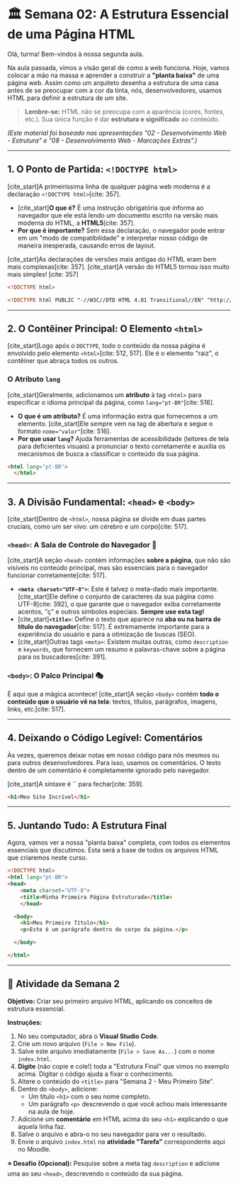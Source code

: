 # 🏛️ Semana 02: A Estrutura Essencial de uma Página HTML

Olá, turma\! Bem-vindos à nossa segunda aula.

Na aula passada, vimos a visão geral de como a web funciona. Hoje, vamos colocar a mão na massa e aprender a construir a **"planta baixa"** de uma página web. Assim como um arquiteto desenha a estrutura de uma casa antes de se preocupar com a cor da tinta, nós, desenvolvedores, usamos HTML para definir a estrutura de um site.

> **Lembre-se:** HTML não se preocupa com a aparência (cores, fontes, etc.). Sua única função é dar **estrutura e significado** ao conteúdo.

*(Este material foi baseado nas apresentações "02 - Desenvolvimento Web - Estrutura" e "08 - Desenvolvimento Web - Marcações Extras".)*

-----

## 1\. O Ponto de Partida: `<!DOCTYPE html>`

[cite\_start]A primeiríssima linha de qualquer página web moderna é a declaração `<!DOCTYPE html>`[cite: 357].

* [cite\_start]**O que é?** É uma instrução obrigatória que informa ao navegador que ele está lendo um documento escrito na versão mais moderna do HTML, a **HTML5**[cite: 357].
* **Por que é importante?** Sem essa declaração, o navegador pode entrar em um "modo de compatibilidade" e interpretar nosso código de maneira inesperada, causando erros de layout.

[cite\_start]As declarações de versões mais antigas do HTML eram bem mais complexas[cite: 357]. [cite\_start]A versão do HTML5 tornou isso muito mais simples\! [cite: 357]

```html
<!DOCTYPE html>

<!DOCTYPE html PUBLIC "-//W3C//DTD HTML 4.01 Transitional//EN" "http://www.w3.org/TR/html4/loose.dtd">
```

-----

## 2\. O Contêiner Principal: O Elemento `<html>`

[cite\_start]Logo após o `DOCTYPE`, todo o conteúdo da nossa página é envolvido pelo elemento `<html>`[cite: 512, 517]. Ele é o elemento "raiz", o contêiner que abraça todos os outros.

### O Atributo `lang`

[cite\_start]Geralmente, adicionamos um **atributo** à tag `<html>` para especificar o idioma principal da página, como `lang="pt-BR"`[cite: 516].

* **O que é um atributo?** É uma informação extra que fornecemos a um elemento. [cite\_start]Ele sempre vem na tag de abertura e segue o formato `nome="valor"`[cite: 516].
* **Por que usar `lang`?** Ajuda ferramentas de acessibilidade (leitores de tela para deficientes visuais) a pronunciar o texto corretamente e auxilia os mecanismos de busca a classificar o conteúdo da sua página.

<!-- end list -->

```html
<html lang="pt-BR">
  </html>
```

-----

## 3\. A Divisão Fundamental: `<head>` e `<body>`

[cite\_start]Dentro de `<html>`, nossa página se divide em duas partes cruciais, como um ser vivo: um cérebro e um corpo[cite: 517].

### `<head>`: A Sala de Controle do Navegador 🧠

[cite\_start]A seção `<head>` contém informações **sobre a página**, que não são visíveis no conteúdo principal, mas são essenciais para o navegador funcionar corretamente[cite: 517].

* **`<meta charset="UTF-8">`**: Este é talvez o meta-dado mais importante. [cite\_start]Ele define o conjunto de caracteres da sua página como UTF-8[cite: 392], o que garante que o navegador exiba corretamente acentos, "ç" e outros símbolos especiais. **Sempre use esta tag\!**
* [cite\_start]**`<title>`**: Define o texto que aparece na **aba ou na barra de título do navegador**[cite: 517]. É extremamente importante para a experiência do usuário e para a otimização de buscas (SEO).
* [cite\_start]Outras tags `<meta>`: Existem muitas outras, como `description` e `keywords`, que fornecem um resumo e palavras-chave sobre a página para os buscadores[cite: 391].

### `<body>`: O Palco Principal 🎭

É aqui que a mágica acontece\! [cite\_start]A seção `<body>` contém **todo o conteúdo que o usuário vê na tela**: textos, títulos, parágrafos, imagens, links, etc.[cite: 517].

-----

## 4\. Deixando o Código Legível: Comentários

Às vezes, queremos deixar notas em nosso código para nós mesmos ou para outros desenvolvedores. Para isso, usamos os comentários. O texto dentro de um comentário é completamente ignorado pelo navegador.

[cite\_start]A sintaxe é \`\` para fechar[cite: 359].

```html
<h1>Meu Site Incrível</h1>
```

-----

## 5\. Juntando Tudo: A Estrutura Final

Agora, vamos ver a nossa "planta baixa" completa, com todos os elementos essenciais que discutimos. Esta será a base de todos os arquivos HTML que criaremos neste curso.

```html
<!DOCTYPE html>
<html lang="pt-BR">
<head>
    <meta charset="UTF-8">
    <title>Minha Primeira Página Estruturada</title>
    </head>

  <body>
    <h1>Meu Primeiro Título</h1>
    <p>Este é um parágrafo dentro do corpo da página.</p>

  </body>

</html>
```

-----

## 🚀 Atividade da Semana 2

**Objetivo:** Criar seu primeiro arquivo HTML, aplicando os conceitos de estrutura essencial.

**Instruções:**

1.  No seu computador, abra o **Visual Studio Code**.
2.  Crie um novo arquivo (`File > New File`).
3.  Salve este arquivo imediatamente (`File > Save As...`) com o nome `index.html`.
4.  **Digite** (não copie e cole\!) toda a "Estrutura Final" que vimos no exemplo acima. Digitar o código ajuda a fixar o conhecimento.
5.  Altere o conteúdo do `<title>` para "Semana 2 - Meu Primeiro Site".
6.  Dentro do `<body>`, adicione:
    * Um título `<h1>` com o seu nome completo.
    * Um parágrafo `<p>` descrevendo o que você achou mais interessante na aula de hoje.
7.  Adicione um **comentário** em HTML acima do seu `<h1>` explicando o que aquela linha faz.
8.  Salve o arquivo e abra-o no seu navegador para ver o resultado.
9.  Envie o arquivo `index.html` na **atividade "Tarefa"** correspondente aqui no Moodle.

**⭐ Desafio (Opcional):**
Pesquise sobre a meta tag `description` e adicione uma ao seu `<head>`, descrevendo o conteúdo da sua página.